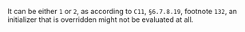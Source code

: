 It can be either `1` or `2`, as according to `C11`, `§6.7.8.19`, footnote `132`, an initializer that is overridden might not be evaluated at all.
